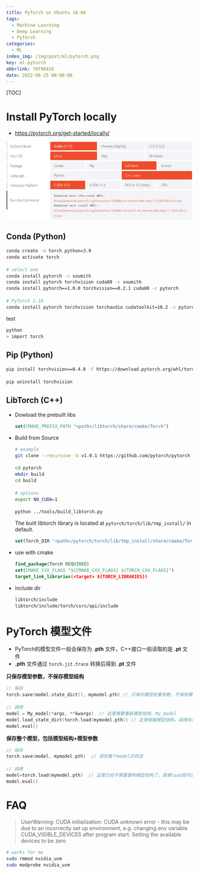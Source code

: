 ```yaml
---
title: PyTorch on Ubuntu 18.04
tags:
  - Machine Learning
  - Deep Learning
  - PyTorch
categories:
  - ML
index_img: /img/post/ml/pytorch.png
key: ml-pytorch
abbrlink: 70f98416
date: 2022-06-25 00:00:00
---
```


[TOC]

# Install PyTorch locally

* https://pytorch.org/get-started/locally/

<p align="center">
  <img src="/img/post/ml/dl_pytorch.png">
</p>

## Conda (Python)

```sh
conda create -n torch python=3.9
conda activate torch

# select one
conda install pytorch -c soumith 
conda install pytorch torchvision cuda80 -c soumith
conda install pytorch==1.0.0 torchvision==0.2.1 cuda80 -c pytorch

# PyTorch 1.10
conda install pytorch torchvision torchaudio cudatoolkit=10.2 -c pytorch
```

test

```sh
python
> import torch
```

## Pip (Python)

```sh
pip install torchvision==0.4.0 -f https://download.pytorch.org/whl/torch_stable.html

pip uninstall torchvision
```

## LibTorch (C++)

* Dowload the prebuilt libs

  ```cmake
  set(CMAKE_PREFIX_PATH "<path>/libtorch/share/cmake/Torch")
  ```

* Build from Source

  ```sh
  # example
  git clone --recursive -b v1.0.1 https://github.com/pytorch/pytorch

  cd pytorch
  mkdir build
  cd build

  # options
  export NO_CUDA=1
      
  python ../tools/build_libtorch.py
  ```

  The built libtorch library is located at `pytorch/torch/lib/tmp_install/` in default.

  ```cmake
  set(Torch_DIR "<path>/pytorch/torch/lib/tmp_install/share/cmake/Torch/")
  ```

* use with cmake

  ```cmake
  find_package(Torch REQUIRED)
  set(CMAKE_CXX_FLAGS "${CMAKE_CXX_FLAGS} ${TORCH_CXX_FLAGS}")
  target_link_libraries(<target> ${TORCH_LIBRARIES})
  ```

* include dir

  ```sh
  libtorch/include
  libtorch/include/torch/csrc/api/include
  ```


# PyTorch 模型文件

- PyTorch的模型文件一般会保存为 **.pth** 文件，C++接口一般读取的是 **.pt** 文件
- **.pth** 文件通过 `torch.jit.trace` 转换后得到 **.pt** 文件

**只保存模型参数，不保存模型结构**

```cpp
// 保存
torch.save(model.state_dict(), mymodel.pth) // 只保存模型权重参数，不保存模型结构

// 调用
model = My_model(*args, **kwargs)  // 这里需要重新模型结构，My_model
model.load_state_dict(torch.load(mymodel.pth)) // 这里根据模型结构，调用存储的模型参数
model.eval()
```

**保存整个模型，包括模型结构+模型参数**

```cpp
// 保存
torch.save(model, mymodel.pth)  // 保存整个model的状态

// 调用
model=torch.load(mymodel.pth)  // 这里已经不需要重构模型结构了，直接load就可以
model.eval()
```

# FAQ

> UserWarning: CUDA initialization: CUDA unknown error - this may be due to an incorrectly set up environment, e.g. changing env variable CUDA_VISIBLE_DEVICES after program start. Setting the available devices to be zero

```sh
# works for me
sudo rmmod nvidia_uvm
sudo modprobe nvidia_uvm
```